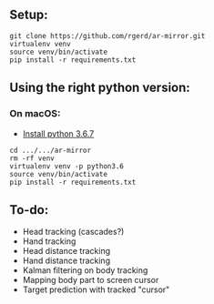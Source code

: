 ## Setup:
```
git clone https://github.com/rgerd/ar-mirror.git
virtualenv venv
source venv/bin/activate
pip install -r requirements.txt
```

## Using the right python version:
### On macOS:
* [Install python 3.6.7](https://www.python.org/ftp/python/3.6.7/python-3.6.7-macosx10.9.pkg)
```
cd .../.../ar-mirror
rm -rf venv
virtualenv venv -p python3.6
source venv/bin/activate
pip install -r requirements.txt
```

## To-do:
* Head tracking (cascades?)
* Hand tracking
* Head distance tracking
* Hand distance tracking
* Kalman filtering on body tracking
* Mapping body part to screen cursor
* Target prediction with tracked "cursor"

